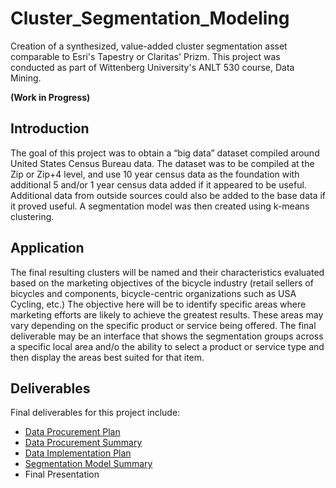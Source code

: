 # Cluster_Segmentation_Modeling

Creation of a synthesized, value-added cluster segmentation asset comparable to Esri's Tapestry or Claritas' Prizm.  This project was conducted as part of Wittenberg University's ANLT 530 course, Data Mining.

**(Work in Progress)**

## Introduction
The goal of this project was to obtain a “big data” dataset compiled around United States Census Bureau data. The dataset was to be compiled at the Zip or Zip+4 level, and use 10 year census data as the foundation with additional 5 and/or 1 year census data added if it appeared to be useful. Additional data from outside sources could also be added to the base data if it proved useful.  A segmentation model was then created using k-means clustering.  

## Application
The final resulting clusters will be named and their characteristics evaluated based on the marketing objectives of the bicycle industry (retail sellers of bicycles and components, bicycle-centric organizations such as USA Cycling, etc.)  The objective here will be to identify specific areas where marketing efforts are likely to achieve the greatest results.  These areas may vary depending on the specific product or service being offered.  The final deliverable may be an interface that shows the segmentation groups across a specific local area and/o the ability to select a product or service type and then display the areas best suited for that item.

## Deliverables
Final deliverables for this project include:
* [Data Procurement Plan](https://github.com/mitchb63/Cluster_Segmentation_Modeling/blob/main/deliverables/Data_Procurement_Plan.pdf)
* [Data Procurement Summary](https://github.com/mitchb63/Cluster_Segmentation_Modeling/blob/main/deliverables/Data_Procurement_Summary.pdf)
* [Data Implementation Plan](https://github.com/mitchb63/Cluster_Segmentation_Modeling/blob/main/deliverables/Data_Implementation_Plan.pdf)
* [Segmentation Model Summary](https://github.com/mitchb63/Cluster_Segmentation_Modeling/blob/main/deliverables/VeloMosaic%20Market%20Segmentation.pdf)
* Final Presentation
